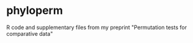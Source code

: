# phyloperm
R code and supplementary files from my preprint "Permutation tests for comparative data"
